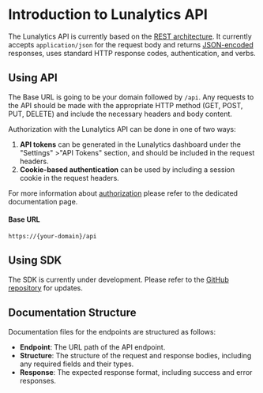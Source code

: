 # Introduction to Lunalytics API

The Lunalytics API is currently based on the [REST architecture](https://en.wikipedia.org/wiki/REST). It currently accepts `application/json` for the request body and returns [JSON-encoded](https://www.json.org/json-en.html) responses, uses standard HTTP response codes, authentication, and verbs.

## Using API

The Base URL is going to be your domain followed by `/api`. Any requests to the API should be made with the appropriate HTTP method (GET, POST, PUT, DELETE) and include the necessary headers and body content.

Authorization with the Lunalytics API can be done in one of two ways:

1. **API tokens** can be generated in the Lunalytics dashboard under the "Settings" >"API Tokens" section, and should be included in the request headers.
2. **Cookie-based authentication** can be used by including a session cookie in the request headers.

For more information about [authorization](/api/authorization) please refer to the dedicated documentation page.

#### Base URL

```
https://{your-domain}/api
```

## Using SDK

The SDK is currently under development. Please refer to the [GitHub repository](https://github.com/ksjaay/luna.js) for updates.

## Documentation Structure

Documentation files for the endpoints are structured as follows:

- **Endpoint**: The URL path of the API endpoint.
- **Structure**: The structure of the request and response bodies, including any required fields and their types.
- **Response**: The expected response format, including success and error responses.
